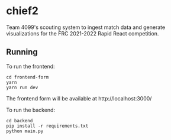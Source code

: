 # chief2
Team 4099's scouting system to ingest match data and generate visualizations for the FRC 2021-2022 Rapid React competition.

## Running
To run the frontend:
```
cd frontend-form
yarn
yarn run dev
```
The frontend form will be available at http://localhost:3000/

To run the backend:
```
cd backend
pip install -r requirements.txt
python main.py
```
